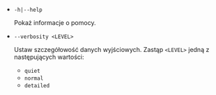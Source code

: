 * `-h|--help`

  Pokaż informacje o pomocy.

* `--verbosity <LEVEL>`

  Ustaw szczegółowość danych wyjściowych. Zastąp `<LEVEL>` jedną z następujących wartości:
  
  * `quiet`
  * `normal`
  * `detailed`